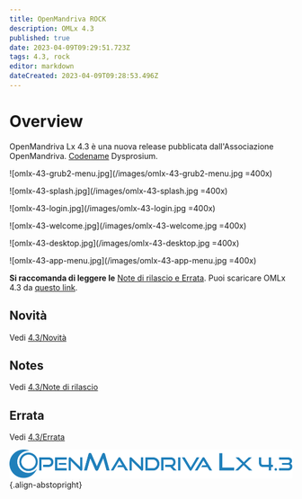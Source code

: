 ```yaml
---
title: OpenMandriva ROCK
description: OMLx 4.3
published: true
date: 2023-04-09T09:29:51.723Z
tags: 4.3, rock
editor: markdown
dateCreated: 2023-04-09T09:28:53.496Z
---
```


# Overview
OpenMandriva Lx 4.3 è una nuova release pubblicata dall'Associazione OpenMandriva. [Codename](/en/policies/codename) Dysprosium.
<br>

![omlx-43-grub2-menu.jpg](/images/omlx-43-grub2-menu.jpg =400x)

![omlx-43-splash.jpg](/images/omlx-43-splash.jpg =400x)

![omlx-43-login.jpg](/images/omlx-43-login.jpg =400x)

![omlx-43-welcome.jpg](/images/omlx-43-welcome.jpg =400x)

![omlx-43-desktop.jpg](/images/omlx-43-desktop.jpg =400x)

![omlx-43-app-menu.jpg](/images/omlx-43-app-menu.jpg =400x)

**Si raccomanda di leggere le** [Note di rilascio e Errata](/en/releases/current).
Puoi scaricare OMLx 4.3 da [questo link](https://sourceforge.net/projects/openmandriva/files/release/4.3/).

## Novità
Vedi [4.3/Novità](/en/releases/omlx43/new)

## Notes
Vedi [4.3/Note di rilascio](/en/releases/omlx43/notes)

## Errata
Vedi [4.3/Errata](/en/releases/omlx43/errata)

![header-tr-omlx43.svg](/assets/header-tr-omlx43.svg){.align-abstopright}
